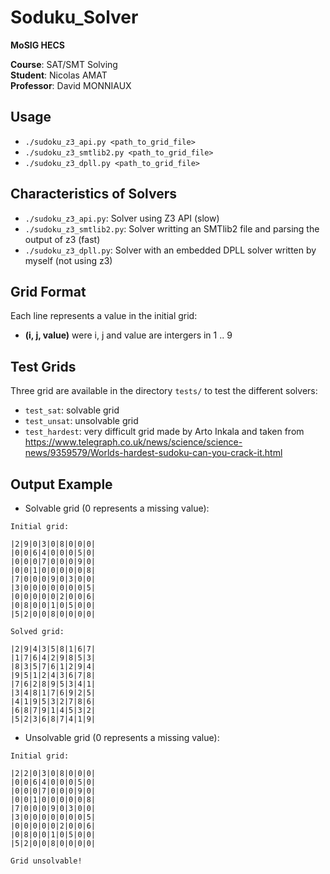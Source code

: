 # Soduku_Solver


**MoSIG HECS**

**Course**: SAT/SMT Solving  
**Student**:  Nicolas AMAT  
**Professor**: David MONNIAUX

## Usage

* `./sudoku_z3_api.py <path_to_grid_file>`
* `./sudoku_z3_smtlib2.py <path_to_grid_file>`
* `./sudoku_z3_dpll.py <path_to_grid_file>`

## Characteristics of Solvers

* `./sudoku_z3_api.py`: Solver using Z3 API (slow)
* `./sudoku_z3_smtlib2.py`: Solver writting an SMTlib2 file and parsing the output of z3 (fast)
* `./sudoku_z3_dpll.py`: Solver with an embedded DPLL solver written by myself (not using z3)

## Grid Format

Each line represents a value in the initial grid:  
* **(i, j, value)** were i, j and value are intergers in 1 .. 9

## Test Grids

Three grid are available in the directory `tests/` to test the different solvers:
* `test_sat`: solvable grid
* `test_unsat`: unsolvable grid
* `test_hardest`: very difficult grid made by Arto Inkala and taken from https://www.telegraph.co.uk/news/science/science-news/9359579/Worlds-hardest-sudoku-can-you-crack-it.html

## Output Example

* Solvable grid (0 represents a missing value):  
```
Initial grid:

|2|9|0|3|0|8|0|0|0|
|0|0|6|4|0|0|0|5|0|
|0|0|0|7|0|0|0|9|0|
|0|0|1|0|0|0|0|0|8|
|7|0|0|0|9|0|3|0|0|
|3|0|0|0|0|0|0|0|5|
|0|0|0|0|0|2|0|0|6|
|0|8|0|0|1|0|5|0|0|
|5|2|0|0|8|0|0|0|0|

Solved grid:

|2|9|4|3|5|8|1|6|7|
|1|7|6|4|2|9|8|5|3|
|8|3|5|7|6|1|2|9|4|
|9|5|1|2|4|3|6|7|8|
|7|6|2|8|9|5|3|4|1|
|3|4|8|1|7|6|9|2|5|
|4|1|9|5|3|2|7|8|6|
|6|8|7|9|1|4|5|3|2|
|5|2|3|6|8|7|4|1|9|
```

* Unsolvable grid (0 represents a missing value):  
```
Initial grid:

|2|2|0|3|0|8|0|0|0|
|0|0|6|4|0|0|0|5|0|
|0|0|0|7|0|0|0|9|0|
|0|0|1|0|0|0|0|0|8|
|7|0|0|0|9|0|3|0|0|
|3|0|0|0|0|0|0|0|5|
|0|0|0|0|0|2|0|0|6|
|0|8|0|0|1|0|5|0|0|
|5|2|0|0|8|0|0|0|0|

Grid unsolvable!
```